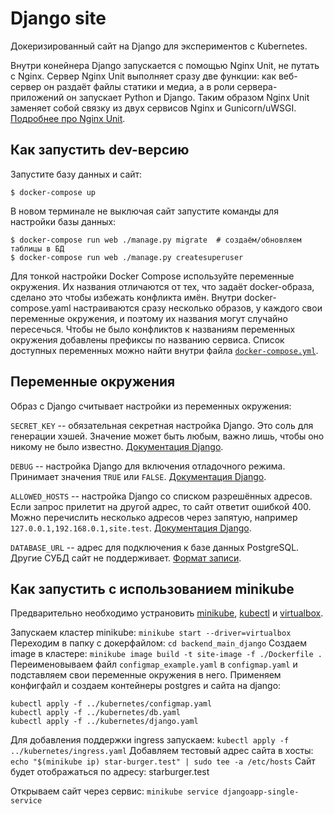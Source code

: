 # Django site

Докеризированный сайт на Django для экспериментов с Kubernetes.

Внутри конейнера Django запускается с помощью Nginx Unit, не путать с Nginx. Сервер Nginx Unit выполняет сразу две функции: как веб-сервер он раздаёт файлы статики и медиа, а в роли сервера-приложений он запускает Python и Django. Таким образом Nginx Unit заменяет собой связку из двух сервисов Nginx и Gunicorn/uWSGI. [Подробнее про Nginx Unit](https://unit.nginx.org/).

## Как запустить dev-версию

Запустите базу данных и сайт:

```shell-session
$ docker-compose up
```

В новом терминале не выключая сайт запустите команды для настройки базы данных:

```shell-session
$ docker-compose run web ./manage.py migrate  # создаём/обновляем таблицы в БД
$ docker-compose run web ./manage.py createsuperuser
```

Для тонкой настройки Docker Compose используйте переменные окружения. Их названия отличаются от тех, что задаёт docker-образа, сделано это чтобы избежать конфликта имён. Внутри docker-compose.yaml настраиваются сразу несколько образов, у каждого свои переменные окружения, и поэтому их названия могут случайно пересечься. Чтобы не было конфликтов к названиям переменных окружения добавлены префиксы по названию сервиса. Список доступных переменных можно найти внутри файла [`docker-compose.yml`](./docker-compose.yml).

## Переменные окружения

Образ с Django считывает настройки из переменных окружения:

`SECRET_KEY` -- обязательная секретная настройка Django. Это соль для генерации хэшей. Значение может быть любым, важно лишь, чтобы оно никому не было известно. [Документация Django](https://docs.djangoproject.com/en/3.2/ref/settings/#secret-key).

`DEBUG` -- настройка Django для включения отладочного режима. Принимает значения `TRUE` или `FALSE`. [Документация Django](https://docs.djangoproject.com/en/3.2/ref/settings/#std:setting-DEBUG).

`ALLOWED_HOSTS` -- настройка Django со списком разрешённых адресов. Если запрос прилетит на другой адрес, то сайт ответит ошибкой 400. Можно перечислить несколько адресов через запятую, например `127.0.0.1,192.168.0.1,site.test`. [Документация Django](https://docs.djangoproject.com/en/3.2/ref/settings/#allowed-hosts).

`DATABASE_URL` -- адрес для подключения к базе данных PostgreSQL. Другие СУБД сайт не поддерживает. [Формат записи](https://github.com/jacobian/dj-database-url#url-schema).


## Как запустить с использованием minikube

Предварительно необходимо устрановить [minikube](https://minikube.sigs.k8s.io/docs/drivers/virtualbox/), [kubectl](https://kubernetes.io/ru/docs/tasks/tools/install-kubectl/) и [virtualbox](https://www.virtualbox.org/).

Запускаем кластер minikube:
`minikube start --driver=virtualbox`
Переходим в папку с докерфайлом:
`cd backend_main_django`
Создаем image в кластере:
`minikube image build -t site-image -f ./Dockerfile .`
Переименовываем файл `configmap_example.yaml` в `configmap.yaml` и подставляем свои переменные окружения в него.
Применяем конфигфайл и создаем контейнеры postgres и сайта на django:
```
kubectl apply -f ../kubernetes/configmap.yaml
kubectl apply -f ../kubernetes/db.yaml
kubectl apply -f ../kubernetes/django.yaml
```
Для добавления поддержки ingress запускаем:
`kubectl apply -f ../kubernetes/ingress.yaml`
Добавляем тестовый адрес сайта в хосты:
`echo "$(minikube ip) star-burger.test" | sudo tee -a /etc/hosts`
Сайт будет отображаться по адресу: starburger.test

Открываем сайт через сервис:
`minikube service djangoapp-single-service`
